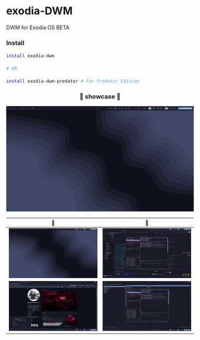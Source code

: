 # exodia-DWM
DWM for Exodia OS BETA

### Install 

```bash
install exodia-dwm

# OR

install exodia-dwm-predator # For Predator Edition
```


<!-- showcase -->

<h3 align="center"> 🦋 showcase 🦋 </h3>

![](imgs/exodia-dwm.gif)

| 🦋 | 🦋 |
|--|--|
| ![](imgs/1.png) | ![](imgs/2.png) |
| ![](imgs/3.png) | ![](imgs/4.png) |


<!-- showcase -->
